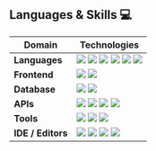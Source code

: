 ## Languages & Skills 💻
| Domain       | Technologies                                                                                                                            |
| ------------ | -------------------------------------------------------------------------------------------------------------------------------------- |
| **Languages** | ![](https://img.shields.io/badge/-Java-007396?style=flat-square&logo=java&logoColor=white) ![](https://img.shields.io/badge/-JavaScript-F7DF1E?style=flat-square&logo=javascript&logoColor=black) ![](https://img.shields.io/badge/-Python-3776AB?style=flat-square&logo=python&logoColor=white) ![](https://img.shields.io/badge/-SQL-4479A1?style=flat-square&logo=sql&logoColor=white) ![](https://img.shields.io/badge/-OCaml-EC6813?style=flat-square&logo=ocaml&logoColor=white) ![](https://img.shields.io/badge/-Prolog-7427F5?style=flat-square&logo=prolog&logoColor=white) |
| **Frontend** | ![](https://img.shields.io/badge/-HTML5-E34F26?style=flat-square&logo=html5&logoColor=white) ![](https://img.shields.io/badge/-CSS3-1572B6?style=flat-square&logo=css3&logoColor=white) |
| **Database** | ![](https://img.shields.io/badge/-PostgreSQL-336791?style=flat-square&logo=postgresql&logoColor=white) ![](https://img.shields.io/badge/-MySQL-4479A1?style=flat-square&logo=mysql&logoColor=white) |
| **APIs**     | ![](https://img.shields.io/badge/-OpenAI_API-412991?style=flat-square&logo=openai&logoColor=white) ![](https://img.shields.io/badge/-Gemini_API-4285F4?style=flat-square&logo=google-cloud&logoColor=white) ![](https://img.shields.io/badge/-Ollama_GPAPI-000000?style=flat-square&logo=github&logoColor=white) ![](https://img.shields.io/badge/-11Labs_TTS-FF6C37?style=flat-square&logo=twilio&logoColor=white) |
| **Tools**    | ![](https://img.shields.io/badge/-Git-F05032?style=flat-square&logo=git&logoColor=white) ![](https://img.shields.io/badge/-Docker-2496ED?style=flat-square&logo=docker&logoColor=white) ![](https://img.shields.io/badge/-Figma-F24E1E?style=flat-square&logo=figma&logoColor=white) |
| **IDE / Editors** | ![](https://img.shields.io/badge/-IntelliJ_IDEA-000000?style=flat-square&logo=intellij-idea&logoColor=white) ![](https://img.shields.io/badge/-VS_Code-007ACC?style=flat-square&logo=visual-studio-code&logoColor=white) ![](https://img.shields.io/badge/-Eclipse_IDE-2C2255?style=flat-square&logo=eclipse-ide&logoColor=white) ![](https://img.shields.io/badge/-Cursor-007396?style=flat-square&logo=visual-studio-code&logoColor=white) |

